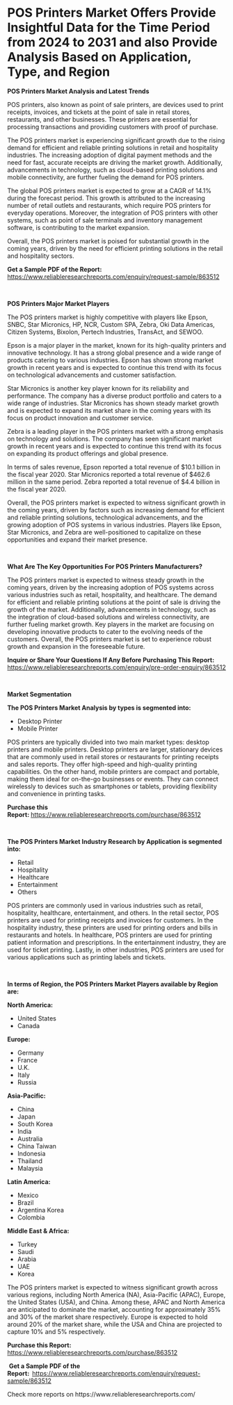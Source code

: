 <p><h1>POS Printers Market Offers Provide Insightful Data for the Time Period from 2024 to 2031 and also Provide Analysis Based on Application, Type, and Region</h1></p><p><strong>POS Printers Market Analysis and Latest Trends</strong></p>
<p><p>POS printers, also known as point of sale printers, are devices used to print receipts, invoices, and tickets at the point of sale in retail stores, restaurants, and other businesses. These printers are essential for processing transactions and providing customers with proof of purchase.</p><p>The POS printers market is experiencing significant growth due to the rising demand for efficient and reliable printing solutions in retail and hospitality industries. The increasing adoption of digital payment methods and the need for fast, accurate receipts are driving the market growth. Additionally, advancements in technology, such as cloud-based printing solutions and mobile connectivity, are further fueling the demand for POS printers.</p><p>The global POS printers market is expected to grow at a CAGR of 14.1% during the forecast period. This growth is attributed to the increasing number of retail outlets and restaurants, which require POS printers for everyday operations. Moreover, the integration of POS printers with other systems, such as point of sale terminals and inventory management software, is contributing to the market expansion.</p><p>Overall, the POS printers market is poised for substantial growth in the coming years, driven by the need for efficient printing solutions in the retail and hospitality sectors.</p></p>
<p><strong>Get a Sample PDF of the Report:&nbsp;</strong> <a href="https://www.reliableresearchreports.com/enquiry/request-sample/863512">https://www.reliableresearchreports.com/enquiry/request-sample/863512</a></p>
<p>&nbsp;</p>
<p><strong>POS Printers Major Market Players</strong></p>
<p><p>The POS printers market is highly competitive with players like Epson, SNBC, Star Micronics, HP, NCR, Custom SPA, Zebra, Oki Data Americas, Citizen Systems, Bixolon, Pertech Industries, TransAct, and SEWOO. </p><p>Epson is a major player in the market, known for its high-quality printers and innovative technology. It has a strong global presence and a wide range of products catering to various industries. Epson has shown strong market growth in recent years and is expected to continue this trend with its focus on technological advancements and customer satisfaction.</p><p>Star Micronics is another key player known for its reliability and performance. The company has a diverse product portfolio and caters to a wide range of industries. Star Micronics has shown steady market growth and is expected to expand its market share in the coming years with its focus on product innovation and customer service.</p><p>Zebra is a leading player in the POS printers market with a strong emphasis on technology and solutions. The company has seen significant market growth in recent years and is expected to continue this trend with its focus on expanding its product offerings and global presence.</p><p>In terms of sales revenue, Epson reported a total revenue of $10.1 billion in the fiscal year 2020. Star Micronics reported a total revenue of $462.6 million in the same period. Zebra reported a total revenue of $4.4 billion in the fiscal year 2020.</p><p>Overall, the POS printers market is expected to witness significant growth in the coming years, driven by factors such as increasing demand for efficient and reliable printing solutions, technological advancements, and the growing adoption of POS systems in various industries. Players like Epson, Star Micronics, and Zebra are well-positioned to capitalize on these opportunities and expand their market presence.</p></p>
<p>&nbsp;</p>
<p><strong>What Are The Key Opportunities For POS Printers Manufacturers?</strong></p>
<p><p>The POS printers market is expected to witness steady growth in the coming years, driven by the increasing adoption of POS systems across various industries such as retail, hospitality, and healthcare. The demand for efficient and reliable printing solutions at the point of sale is driving the growth of the market. Additionally, advancements in technology, such as the integration of cloud-based solutions and wireless connectivity, are further fueling market growth. Key players in the market are focusing on developing innovative products to cater to the evolving needs of the customers. Overall, the POS printers market is set to experience robust growth and expansion in the foreseeable future.</p></p>
<p><strong>Inquire or Share Your Questions If Any Before Purchasing This Report:</strong> <a href="https://www.reliableresearchreports.com/enquiry/pre-order-enquiry/863512">https://www.reliableresearchreports.com/enquiry/pre-order-enquiry/863512</a></p>
<p>&nbsp;</p>
<p><strong>Market Segmentation</strong></p>
<p><strong>The POS Printers Market Analysis by types is segmented into:</strong></p>
<p><ul><li>Desktop Printer</li><li>Mobile Printer</li></ul></p>
<p><p>POS printers are typically divided into two main market types: desktop printers and mobile printers. Desktop printers are larger, stationary devices that are commonly used in retail stores or restaurants for printing receipts and sales reports. They offer high-speed and high-quality printing capabilities. On the other hand, mobile printers are compact and portable, making them ideal for on-the-go businesses or events. They can connect wirelessly to devices such as smartphones or tablets, providing flexibility and convenience in printing tasks.</p></p>
<p><strong>Purchase this Report:&nbsp;</strong><a href="https://www.reliableresearchreports.com/purchase/863512">https://www.reliableresearchreports.com/purchase/863512</a></p>
<p>&nbsp;</p>
<p><strong>The POS Printers Market Industry Research by Application is segmented into:</strong></p>
<p><ul><li>Retail</li><li>Hospitality</li><li>Healthcare</li><li>Entertainment</li><li>Others</li></ul></p>
<p><p>POS printers are commonly used in various industries such as retail, hospitality, healthcare, entertainment, and others. In the retail sector, POS printers are used for printing receipts and invoices for customers. In the hospitality industry, these printers are used for printing orders and bills in restaurants and hotels. In healthcare, POS printers are used for printing patient information and prescriptions. In the entertainment industry, they are used for ticket printing. Lastly, in other industries, POS printers are used for various applications such as printing labels and tickets.</p></p>
<p>&nbsp;</p>
<p><strong>In terms of Region, the POS Printers Market Players available by Region are:</strong></p>
<p>
    <p> <strong> North America: </strong>
        <ul>
            <li>United States</li>
            <li>Canada</li>
        </ul>
        </p> 
    <p> <strong> Europe: </strong>
        <ul>
            <li>Germany</li>
            <li>France</li>
            <li>U.K.</li>
            <li>Italy</li>
            <li>Russia</li>
        </ul>
        </p> 
    <p> <strong> Asia-Pacific: </strong>
        <ul>
            <li>China</li>
            <li>Japan</li>
            <li>South Korea</li>
            <li>India</li>
            <li>Australia</li>
            <li>China Taiwan</li>
            <li>Indonesia</li>
            <li>Thailand</li>
            <li>Malaysia</li>
        </ul>
        </p> 
    <p> <strong> Latin America: </strong>
        <ul>
            <li>Mexico</li>
            <li>Brazil</li>
            <li>Argentina Korea</li>
            <li>Colombia</li>
        </ul>
        </p> 
    <p> <strong> Middle East & Africa: </strong>
        <ul>
            <li>Turkey</li>
            <li>Saudi</li>
            <li>Arabia</li>
            <li>UAE</li>
            <li>Korea</li>
        </ul>
    </p>
    </p>
<p><p>The POS printers market is expected to witness significant growth across various regions, including North America (NA), Asia-Pacific (APAC), Europe, the United States (USA), and China. Among these, APAC and North America are anticipated to dominate the market, accounting for approximately 35% and 30% of the market share respectively. Europe is expected to hold around 20% of the market share, while the USA and China are projected to capture 10% and 5% respectively.</p></p>
<p><strong>Purchase this Report: </strong><a href="https://www.reliableresearchreports.com/purchase/863512">https://www.reliableresearchreports.com/purchase/863512</a></p>
<p>&nbsp;<strong>Get a Sample PDF of the Report:&nbsp;&nbsp;</strong><a href="https://www.reliableresearchreports.com/enquiry/request-sample/863512">https://www.reliableresearchreports.com/enquiry/request-sample/863512</a></p>
<p><strong></strong></p>
<p>Check more reports on https://www.reliableresearchreports.com/</p>
